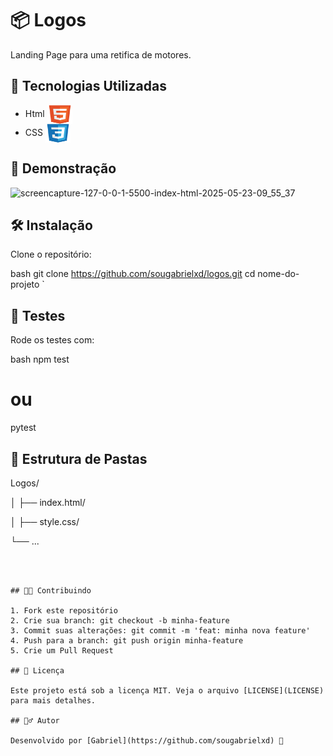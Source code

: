 # 📦 Logos

Landing Page para uma retifica de motores.

## 🚀 Tecnologias Utilizadas

- Html <img align="center" alt="Gab-HTML" height="30" width="40" src="https://raw.githubusercontent.com/devicons/devicon/master/icons/html5/html5-original.svg">
- CSS <img align="center" alt="Gab-CSS" height="30" width="40" src="https://raw.githubusercontent.com/devicons/devicon/master/icons/css3/css3-original.svg">

## 📸 Demonstração

![screencapture-127-0-0-1-5500-index-html-2025-05-23-09_55_37](https://github.com/user-attachments/assets/084b5028-6c0a-44cf-a311-065cd395017f) 



## 🛠 Instalação

Clone o repositório:

bash
git clone https://github.com/sougabrielxd/logos.git
cd nome-do-projeto
`



## 🧪 Testes

Rode os testes com:

bash
npm test
# ou
pytest


## 📁 Estrutura de Pastas


Logos/

│   ├── index.html/

│   ├── style.css/

└── ...
```



## 🧑‍💻 Contribuindo

1. Fork este repositório  
2. Crie sua branch: git checkout -b minha-feature
3. Commit suas alterações: git commit -m 'feat: minha nova feature'
4. Push para a branch: git push origin minha-feature
5. Crie um Pull Request

## 📄 Licença

Este projeto está sob a licença MIT. Veja o arquivo [LICENSE](LICENSE) para mais detalhes.

## 🙋‍♂ Autor

Desenvolvido por [Gabriel](https://github.com/sougabrielxd) 🚀
